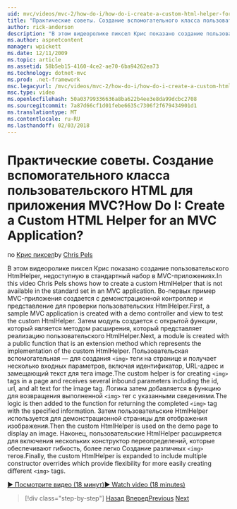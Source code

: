 ```yaml
---
uid: mvc/videos/mvc-2/how-do-i/how-do-i-create-a-custom-html-helper-for-an-mvc-application
title: "Практические советы. Создание вспомогательного класса пользовательского HTML для приложения MVC? | Документы Майкрософт"
author: rick-anderson
description: "В этом видеоролике пиксел Крис показано создание пользовательского HtmlHelper, недоступную в стандартный набор в MVC-приложениях. Первый пример MVC прило..."
ms.author: aspnetcontent
manager: wpickett
ms.date: 12/11/2009
ms.topic: article
ms.assetid: 58b5eb15-4160-4ce2-ae70-6ba94262ea73
ms.technology: dotnet-mvc
ms.prod: .net-framework
msc.legacyurl: /mvc/videos/mvc-2/how-do-i/how-do-i-create-a-custom-html-helper-for-an-mvc-application
msc.type: video
ms.openlocfilehash: 50a03799336636a8ba622b4ee3e8da99dcbc2708
ms.sourcegitcommit: 7a87d66cf1d01febe6635c7306f2f679434901d1
ms.translationtype: MT
ms.contentlocale: ru-RU
ms.lasthandoff: 02/03/2018
---
```

<a name="how-do-i-create-a-custom-html-helper-for-an-mvc-application"></a><span data-ttu-id="b6d46-105">Практические советы. Создание вспомогательного класса пользовательского HTML для приложения MVC?</span><span class="sxs-lookup"><span data-stu-id="b6d46-105">How Do I: Create a Custom HTML Helper for an MVC Application?</span></span>
====================
<span data-ttu-id="b6d46-106">по [Крис пиксел](https://twitter.com/chrispels)</span><span class="sxs-lookup"><span data-stu-id="b6d46-106">by [Chris Pels](https://twitter.com/chrispels)</span></span>

<span data-ttu-id="b6d46-107">В этом видеоролике пиксел Крис показано создание пользовательского HtmlHelper, недоступную в стандартный набор в MVC-приложениях.</span><span class="sxs-lookup"><span data-stu-id="b6d46-107">In this video Chris Pels shows how to create a custom HtmlHelper that is not available in the standard set in an MVC application.</span></span> <span data-ttu-id="b6d46-108">Во-первых пример MVC-приложения создается с демонстрационной контроллер и представление для проверки пользовательских HtmlHelper.</span><span class="sxs-lookup"><span data-stu-id="b6d46-108">First, a sample MVC application is created with a demo controller and view to test the custom HtmlHelper.</span></span> <span data-ttu-id="b6d46-109">Затем модуль создается с открытой функции, который является методом расширения, который представляет реализацию пользовательского HtmlHelper.</span><span class="sxs-lookup"><span data-stu-id="b6d46-109">Next, a module is created with a public function that is an extension method which represents the implementation of the custom HtmlHelper.</span></span> <span data-ttu-id="b6d46-110">Пользовательская вспомогательная — для создания `<img>` теги на странице и получает несколько входных параметров, включая идентификатор, URL-адрес и замещающий текст для тега image.</span><span class="sxs-lookup"><span data-stu-id="b6d46-110">The custom helper is for creating `<img>` tags in a page and receives several inbound parameters including the id, url, and alt text for the image tag.</span></span> <span data-ttu-id="b6d46-111">Логика затем добавляется в функцию для возвращения выполненной `<img>` тег с указанными сведениями.</span><span class="sxs-lookup"><span data-stu-id="b6d46-111">The logic is then added to the function for returning the completed `<img>` tag with the specified information.</span></span> <span data-ttu-id="b6d46-112">Затем пользовательские HtmlHelper используется для демонстрационной страницы для отображения изображения.</span><span class="sxs-lookup"><span data-stu-id="b6d46-112">Then the custom HtmlHelper is used on the demo page to display an image.</span></span> <span data-ttu-id="b6d46-113">Наконец, пользовательские HtmlHelper расширяется для включения нескольких конструктор переопределений, которые обеспечивают гибкость, более легко Создание различных `<img>` тегов.</span><span class="sxs-lookup"><span data-stu-id="b6d46-113">Finally, the custom HtmlHelper is expanded to include multiple constructor overrides which provide flexibility for more easily creating different `<img>` tags.</span></span>

[<span data-ttu-id="b6d46-114">&#9654; Посмотрите видео (18 минут)</span><span class="sxs-lookup"><span data-stu-id="b6d46-114">&#9654; Watch video (18 minutes)</span></span>](https://channel9.msdn.com/Blogs/ASP-NET-Site-Videos/how-do-i-create-a-custom-html-helper-for-an-mvc-application)

>[!div class="step-by-step"]
<span data-ttu-id="b6d46-115">[Назад](how-do-i-implement-view-models-to-manage-data-for-aspnet-mvc-views.md)
[Вперед](how-do-i-work-with-model-binders-in-an-mvc-application.md)</span><span class="sxs-lookup"><span data-stu-id="b6d46-115">[Previous](how-do-i-implement-view-models-to-manage-data-for-aspnet-mvc-views.md)
[Next](how-do-i-work-with-model-binders-in-an-mvc-application.md)</span></span>

